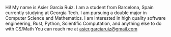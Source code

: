 Hi! My name is Asier Garcia Ruiz. I am a student from Barcelona, Spain currently studying at Georgia Tech.
I am pursuing a double major in Computer Science and Mathematics.
I am interested in high quality software engineering, Rust, Python, Scientific Computation, and anything else to do with CS/Math
You can reach me at asier.garciaruiz@gmail.com

<!---
asiergr/asiergr is a ✨ special ✨ repository because its `README.md` (this file) appears on your GitHub profile.
You can click the Preview link to take a look at your changes.
--->
